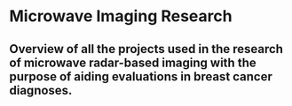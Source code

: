 # Microwave Imaging Research
## Overview of all the projects used in the research of microwave radar-based imaging with the purpose of aiding evaluations in breast cancer diagnoses.
